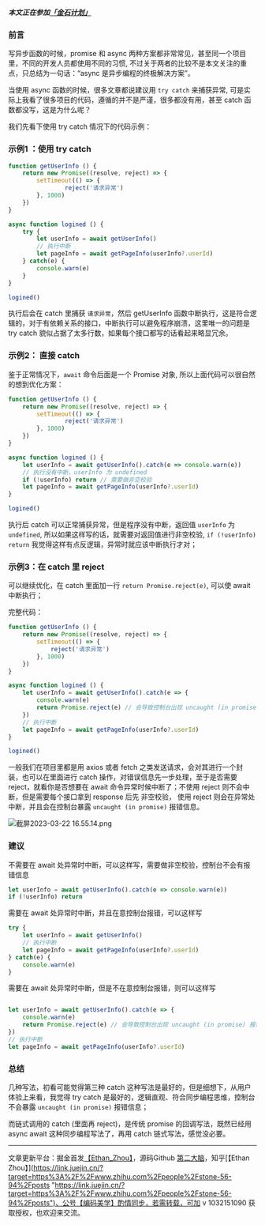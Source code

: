 ***本文正在参加[「金石计划」](https://juejin.cn/post/7207698564641996856/ "https://juejin.cn/post/7207698564641996856/")***

### 前言

写异步函数的时候，promise 和 async 两种方案都非常常见，甚至同一个项目里，不同的开发人员都使用不同的习惯, 不过关于两者的比较不是本文关注的重点，只总结为一句话：“async 是异步编程的终极解决方案”。

当使用 async 函数的时候，很多文章都说建议用 `try catch` 来捕获异常, 可是实际上我看了很多项目的代码，遵循的并不是严谨，很多都没有用，甚至 catch 函数都没写，这是为什么呢？

我们先看下使用 try catch 情况下的代码示例：

### 示例1 ：使用 try catch

```javascript
function getUserInfo () {
    return new Promise((resolve, reject) => {
        setTimeout(() => {
                reject('请求异常')
        }, 1000)
    })
}

async function logined () {
    try {
        let userInfo = await getUserInfo()
        // 执行中断
        let pageInfo = await getPageInfo(userInfo?.userId)
    } catch(e) {
        console.warn(e)
    }
}

logined()
```

执行后会在 catch 里捕获 `请求异常`，然后 getUserInfo 函数中断执行，这是符合逻辑的，对于有依赖关系的接口，中断执行可以避免程序崩溃，这里唯一的问题是 try catch 貌似占据了太多行数，如果每个接口都写的话看起来略显冗余。

### 示例2： 直接 catch

鉴于正常情况下，`await` 命令后面是一个 Promise 对象, 所以上面代码可以很自然的想到优化方案：

```javascript
function getUserInfo () {
    return new Promise((resolve, reject) => {
        setTimeout(() => {
                reject('请求异常')
        }, 1000)
    })
}

async function logined () {
    let userInfo = await getUserInfo().catch(e => console.warn(e))
    // 执行没有中断，userInfo 为 undefined
    if (!userInfo) return // 需要做非空校验
    let pageInfo = await getPageInfo(userInfo?.userId)
}

logined()
```

执行后 catch 可以正常捕获异常，但是程序没有中断，返回值 `userInfo` 为 `undefined`, 所以如果这样写的话，就需要对返回值进行非空校验, `if (!userInfo) return` 我觉得这样有点反逻辑，异常时就应该中断执行才对；

### 示例3：在 catch 里 reject

可以继续优化，在 catch 里面加一行 `return Promise.reject(e)`, 可以使 await 中断执行；

完整代码：

```javascript
function getUserInfo () {
    return new Promise((resolve, reject) => {
        setTimeout(() => {
            reject('请求异常')
        }, 1000)
    })
}

async function logined () {
    let userInfo = await getUserInfo().catch(e => {
        console.warn(e)
        return Promise.reject(e) // 会导致控制台出现 uncaught (in promise) 报错信息
    })
    // 执行中断
    let pageInfo = await getPageInfo(userInfo?.userId)
}

logined()
```

一般我们在项目里都是用 axios 或者 fetch 之类发送请求，会对其进行一个封装，也可以在里面进行 catch 操作，对错误信息先一步处理，至于是否需要 reject，就看你是否想要在 await 命令异常时候中断了；不使用 reject 则不会中断，但是需要每个接口拿到 response 后先 非空校验， 使用 reject 则会在异常处中断，并且会在控制台暴露 `uncaught (in promise)` 报错信息。

![截屏2023-03-22 16.55.14.png](https://p9-juejin.byteimg.com/tos-cn-i-k3u1fbpfcp/e79d351eef5c45c9984273dcc48c36a0~tplv-k3u1fbpfcp-zoom-in-crop-mark:1512:0:0:0.awebp?)

### 建议

不需要在 await 处异常时中断，可以这样写，需要做非空校验，控制台不会有报错信息

```javascript
let userInfo = await getUserInfo().catch(e => console.warn(e))
if (!userInfo) return
```

需要在 await 处异常时中断，并且在意控制台报错，可以这样写

```javascript
try {
    let userInfo = await getUserInfo()
    // 执行中断
    let pageInfo = await getPageInfo(userInfo?.userId)
} catch(e) {
    console.warn(e)
}

```

需要在 await 处异常时中断，但是不在意控制台报错，则可以这样写

```javascript

let userInfo = await getUserInfo().catch(e => {
    console.warn(e)
    return Promise.reject(e) // 会导致控制台出现 uncaught (in promise) 报错信息
})
// 执行中断
let pageInfo = await getPageInfo(userInfo?.userId)

```

### 总结

几种写法，初看可能觉得第三种 catch 这种写法是最好的，但是细想下，从用户体验上来看，我觉得 try catch 是最好的，逻辑直观、符合同步编程思维，控制台不会暴露 `uncaught (in promise)` 报错信息；

而链式调用的 catch (里面再 reject)，是传统 promise 的回调写法，既然已经用 async await 这种同步编程写法了，再用 catch 链式写法，感觉没必要。

---

文章更新平台：掘金首发[【Ethan\_Zhou】](https://juejin.cn/user/1151943916391965/posts "https://juejin.cn/user/1151943916391965/posts")，源码Github [第二大脑](https://link.juejin.cn/?target=https%3A%2F%2Fgithub.com%2Fmingjiezhou%2Fnotes "https://link.juejin.cn/?target=https%3A%2F%2Fgithub.com%2Fmingjiezhou%2Fnotes")，知乎[【Ethan Zhou】](https://link.juejin.cn/?target=https%3A%2F%2Fwww.zhihu.com%2Fpeople%2Fstone-56-94%2Fposts "https://link.juejin.cn/?target=https%3A%2F%2Fwww.zhihu.com%2Fpeople%2Fstone-56-94%2Fposts")、公号【编码美学】酌情同步，若需转载，可加 v 1032151090 获取授权，也欢迎来交流。
